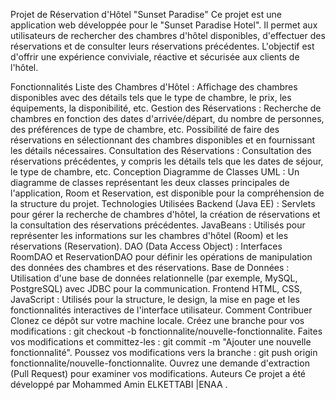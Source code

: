 Projet de Réservation d'Hôtel "Sunset Paradise"
Ce projet est une application web développée pour le "Sunset Paradise Hotel". Il permet aux utilisateurs de rechercher des chambres d'hôtel disponibles, d'effectuer des réservations et de consulter leurs réservations précédentes. L'objectif est d'offrir une expérience conviviale, réactive et sécurisée aux clients de l'hôtel.

Fonctionnalités
Liste des Chambres d'Hôtel : Affichage des chambres disponibles avec des détails tels que le type de chambre, le prix, les équipements, la disponibilité, etc.
Gestion des Réservations : Recherche de chambres en fonction des dates d'arrivée/départ, du nombre de personnes, des préférences de type de chambre, etc. Possibilité de faire des réservations en sélectionnant des chambres disponibles et en fournissant les détails nécessaires.
Consultation des Réservations : Consultation des réservations précédentes, y compris les détails tels que les dates de séjour, le type de chambre, etc.
Conception
Diagramme de Classes UML : Un diagramme de classes représentant les deux classes principales de l'application, Room et Reservation, est disponible pour la compréhension de la structure du projet.
Technologies Utilisées
Backend (Java EE) : Servlets pour gérer la recherche de chambres d'hôtel, la création de réservations et la consultation des réservations précédentes.
JavaBeans : Utilisés pour représenter les informations sur les chambres d'hôtel (Room) et les réservations (Reservation).
DAO (Data Access Object) : Interfaces RoomDAO et ReservationDAO pour définir les opérations de manipulation des données des chambres et des réservations.
Base de Données : Utilisation d'une base de données relationnelle (par exemple, MySQL, PostgreSQL) avec JDBC pour la communication.
Frontend
HTML, CSS, JavaScript : Utilisés pour la structure, le design, la mise en page et les fonctionnalités interactives de l'interface utilisateur.
Comment Contribuer
Clonez ce dépôt sur votre machine locale.
Créez une branche pour vos modifications : git checkout -b fonctionnalite/nouvelle-fonctionnalite.
Faites vos modifications et committez-les : git commit -m "Ajouter une nouvelle fonctionnalité".
Poussez vos modifications vers la branche : git push origin fonctionnalite/nouvelle-fonctionnalite.
Ouvrez une demande d'extraction (Pull Request) pour examiner vos modifications.
Auteurs
Ce projet a été développé par Mohammed Amin ELKETTABI |ENAA .
